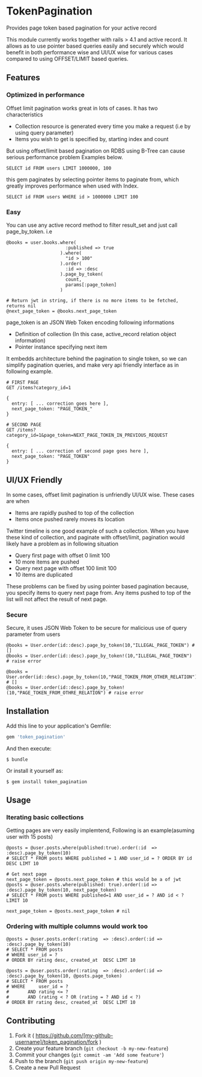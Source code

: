 # TokenPagination

Provides page token based pagination for your active record

This module currently works together with rails > 4.1 and active record.
It allows as to use pointer based queries easily and securely which would benefit in both
performance wise and UI/UX wise for various cases compared to using OFFSET/LIMIT based queries.


## Features

### Optimized in performance
Offset limit pagination works great in lots of cases.
It has two characteristics

* Collection resource is generated every time you make a request (i.e by using query parameter)
* Items you wish to get is specified by, starting index and count

But using offset/limit based pagination on RDBS using B-Tree can cause serious performance problem
Examples below.
```
SELECT id FROM users LIMIT 1000000, 100
```

this gem paginates by selecting pointer items to paginate from, which greatly improves performance when used with Index.
```
SELECT id FROM users WHERE id > 1000000 LIMIT 100
```


### Easy
You can use any active record method to filter result_set and just call page_by_token.
i.e
```
@books = user.books.where(
                      :published => true
                    ).where(
                      "id > 100"
                    ).order(
                      :id => :desc
                    ).page_by_token(
                      count,
                      params[:page_token]
                    )

# Return jwt in string, if there is no more items to be fetched, returns nil
@next_page_token = @books.next_page_token
```
page_token is an JSON Web Token encoding following informations

* Definition of collection (In this case, active_record relation object information)
* Pointer instance specifying next item

It embedds architecture behind the pagination to single token, so we can simplify pagination queries, and make very api friendly interface as in following example.

```
# FIRST PAGE
GET /items?category_id=1

{
  entry: [ ... correction goes here ],
  next_page_token: "PAGE_TOKEN_"
}

# SECOND PAGE
GET /items?category_id=1&page_token=NEXT_PAGE_TOKEN_IN_PREVIOUS_REQUEST

{
  entry: [ ... correction of second page goes here ],
  next_page_token: "PAGE_TOKEN"
}
```


## UI/UX Friendly

In some cases, offset limit pagination is unfriendly UI/UX wise.
These cases are when
* Items are rapidly pushed to top of the collection
* Items once pushed rarely moves its location

Twitter timeline is one good example of such a collection. When you have these kind of collection, and paginate with offset/limit,
pagination would likely have a problem as in following situation

* Query first page with offset 0 limit 100
* 10 more items are pushed
* Query next page with offset 100 limit 100
* 10 items are duplicated

These problems can be fixed by using pointer based pagination because, you specify items to query next page from.
Any items pushed to top of the list will not affect the result of next page.

### Secure
Secure, it uses JSON Web Token to be secure for malicious use of query parameter from users
```
@books = User.order(id::desc).page_by_token(10,"ILLEGAL_PAGE_TOKEN") # []
@books = User.order(id::desc).page_by_token!(10,"ILLEGAL_PAGE_TOKEN") # raise error

@books = User.order(id::desc).page_by_token(10,"PAGE_TOKEN_FROM_OTHER_RELATION") # []
@books = User.order(id::desc).page_by_token!(10,"PAGE_TOKEN_FROM_OTHRE_RELATION") # raise error
```



## Installation

Add this line to your application's Gemfile:

```ruby
gem 'token_pagination'
```

And then execute:

    $ bundle

Or install it yourself as:

    $ gem install token_pagination

## Usage


### Iterating basic collections

Getting pages are very easily implemtend,  Following is an example(asuming user with 15 posts)

```
@posts = @user.posts.where(published:true).order(:id  => :desc).page_by_token(10)
# SELECT * FROM posts WHERE published = 1 AND user_id = ? ORDER BY id  DESC LIMT 10

# Get next page
next_page_token = @posts.next_page_token # this would be a of jwt
@posts = @user.posts.where(published: true).order(:id => :desc).page_by_token(10, next_page_token)
# SELECT * FROM posts WHERE published=1 AND user_id = ? AND id < ? LIMIT 10

next_page_token = @posts.next_page_token # nil

```

### Ordering with multiple columns would  work too
```
@posts = @user.posts.order(:rating  => :desc).order(:id => :desc).page_by_token(10)
# SELECT * FROM posts
# WHERE user_id = ?
# ORDER BY rating desc, created_at  DESC LIMT 10

@posts = @user.posts.order(:rating  => :desc).order(:id => :desc).page_by_token(10, @posts.page_token)
# SELECT * FROM posts
# WHERE     user_id = ?
#       AND rating <= ?
#       AND (rating < ? OR (rating = ? AND id < ?)
# ORDER BY rating desc, created_at  DESC LIMT 10

```



## Contributing

1. Fork it ( https://github.com/[my-github-username]/token_pagination/fork )
2. Create your feature branch (`git checkout -b my-new-feature`)
3. Commit your changes (`git commit -am 'Add some feature'`)
4. Push to the branch (`git push origin my-new-feature`)
5. Create a new Pull Request

